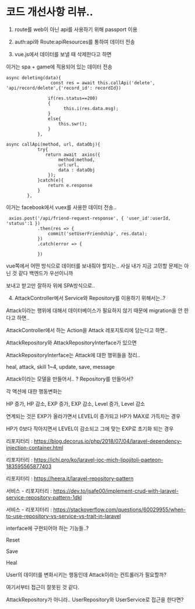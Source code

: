 # 코드 개선사항 리뷰..

1. route를 web이 아닌 api를 사용하기 위해 passport 이용

2. auth:api와 Route:apiResources를 통하여 데이터 전송

3. vue.js에서 데이터를 보낼 때 삭제한다고 하면

이거는 spa + game에 적용되어 있는 데이터 전송

```
async deleting(data){
                 const res = await this.callApi('delete', 'api/record/delete',{'record_id': recordId})

                if(res.status==200)
                {
                      this.i(res.data.msg);    
                }
                else{
                    this.swr();
                } 
            },
```

```
async callApi(method, url, dataObj){
            try{
               return await  axios({
                    method:method,
                    url:url,
                    data : dataObj
                });
            }catch(e){
                return e.response
            }
        },
```

이거는 facebook에서 vuex를 사용한 데이터 전송..

```
 axios.post('/api/friend-request-response', { 'user_id':userId, 'status':1 })
            .then(res => {
                commit('setUserFriendship', res.data);
            })
            .catch(error => {

            })
```

vue쪽에서 어떤 방식으로 데이터를 보내줘야 할지는.. 사실 내가 지금 고민할 문제는 아닌 것 같다 백엔드가 우선이니까

보내고 받고만 잘하자 위에 SPA방식으로..

4. AttackController에서 Service와 Repository를 이용하기 위해서는..?

Attack이라는 행위에 대해서 데이터베이스가 필요하지 않기 때문에 migration을 안 한다고 하면..

AttackController에서 하는 Action을 Attack 레포지토리에 담는다고 하면..

AttackRepository와 AttackRepositoryInterface가 있으면

AttackRepositoryInterface는 Attack에 대한 행위들을 정리..

heal, attack, skill 1~4, update, save, message

Attack이라는 모델을 만들어서.. ? Repository를 만들어서?

각 액션에 대한 행동변화는 

HP 증가, HP 감소, EXP 증가, EXP 감소, Level 증가, Level 감소 

연계되는 것은 EXP가 올라가면서 LEVEL이 증가되고 HP가 MAX로 가득차는 경우

HP가 0보다 작아지면서 LEVEL이 감소되고 그에 맞는 EXP로 초기화 되는 경우

리포지터리 : https://blog.decorus.io/php/2018/07/04/laravel-dependency-injection-container.html

리포지터리 : https://ichi.pro/ko/laravel-ioc-mich-lipojitoli-paeteon-183595565877403

리포지터리 : https://heera.it/laravel-repository-pattern

서비스 - 리포지터리 : https://dev.to/jsafe00/implement-crud-with-laravel-service-repository-pattern-1dkl

서비스 - 리포지터리 : https://stackoverflow.com/questions/60029955/when-to-use-repository-vs-service-vs-trait-in-laravel

interface에 구현되어야 하는 기능들..?

Reset

Save

Heal

User의 데이터를 변화시키는 행동인데 Attack이라는 컨트롤러가 필요할까?

여기서부터 접근이 잘못된 것 같다.

AttackRepository가 아니라.. UserRepository와 UserService로 접근을 한다면?



